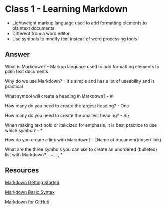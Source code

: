 # Class 1 - Learning Markdown

- Lightweight markup language used to add formatting elements to plaintext documents
- Different from a word editor
- Use symbols to modify text instead of word processing tools

## Answer

What is Markdown? - Markup language used to add formatting elements to plain text documents

Why do we use Markdown? - It's simple and has a lot of useability and is practical

What symbol will create a heading in Markdown? - #

How many do you need to create the largest heading? - One

How many do you need to create the smallest heading? - Six

When making text bold or italicized for emphasis, it is best practice to use which symbol? - *

How do you create a link with Markdown? - [Name of document](Insert link)

What are the three symbols you can use to create an unordered (bulleted) list with Markdown? - +, -, *

## Resources

[Markdown Getting Started](https://www.markdownguide.org/getting-started/)

[Markdown Basic Syntax](https://www.markdownguide.org/basic-syntax/#lists-1)

[Markdown for GitHub](https://docs.github.com/en/get-started/writing-on-github/getting-started-with-writing-and-formatting-on-github/basic-writing-and-formatting-syntax)